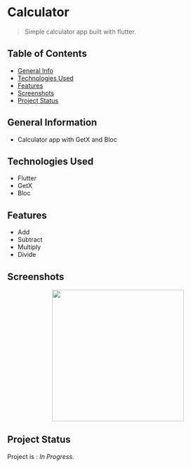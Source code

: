# Calculator
> Simple calculator app built with flutter.

## Table of Contents
* [General Info](#general-information)
* [Technologies Used](#technologies-used)
* [Features](#features)
* [Screenshots](#screenshots)
* [Project Status](#project-status)
<!-- * [Contact](#contact) -->

## General Information
- Calculator app with GetX and Bloc

## Technologies Used
- Flutter
- GetX
- Bloc

## Features
- Add
- Subtract
- Multiply
- Divide

## Screenshots
<p align="center">
  <!-- <img width="300" src="https://user-images.githubusercontent.com/83572055/119536411-42a77b00-bdb3-11eb-8298-563ff61dd0f9.png"> -->
  <img width="300" src="https://user-images.githubusercontent.com/83572055/119536557-6965b180-bdb3-11eb-8315-67f0f6054c92.png">
</p>

## Project Status
Project is : _In Progress_.

<!-- ## Contact
Created by [@flynerdpl](https://www.flynerd.pl/) - feel free to contact me! -->